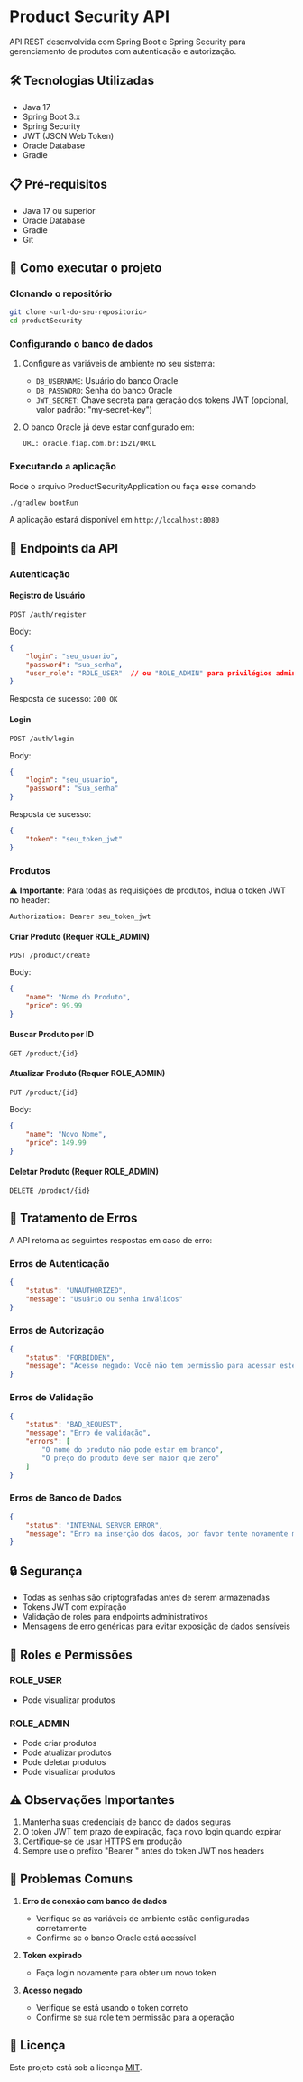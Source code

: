 # Product Security API

API REST desenvolvida com Spring Boot e Spring Security para gerenciamento de produtos com autenticação e autorização.

## 🛠 Tecnologias Utilizadas

- Java 17
- Spring Boot 3.x
- Spring Security
- JWT (JSON Web Token)
- Oracle Database
- Gradle

## 📋 Pré-requisitos

- Java 17 ou superior
- Oracle Database
- Gradle
- Git

## 🚀 Como executar o projeto

### Clonando o repositório

```bash
git clone <url-do-seu-repositorio>
cd productSecurity
```

### Configurando o banco de dados

1. Configure as variáveis de ambiente no seu sistema:
   - `DB_USERNAME`: Usuário do banco Oracle
   - `DB_PASSWORD`: Senha do banco Oracle
   - `JWT_SECRET`: Chave secreta para geração dos tokens JWT (opcional, valor padrão: "my-secret-key")

2. O banco Oracle já deve estar configurado em:
   ```
   URL: oracle.fiap.com.br:1521/ORCL
   ```

### Executando a aplicação

Rode o arquivo ProductSecurityApplication ou faça esse comando
```bash
./gradlew bootRun
```

A aplicação estará disponível em `http://localhost:8080`

## 🔐 Endpoints da API

### Autenticação

#### Registro de Usuário
```http
POST /auth/register
```
Body:
```json
{
    "login": "seu_usuario",
    "password": "sua_senha",
    "user_role": "ROLE_USER"  // ou "ROLE_ADMIN" para privilégios administrativos
}
```
Resposta de sucesso: `200 OK`

#### Login
```http
POST /auth/login
```
Body:
```json
{
    "login": "seu_usuario",
    "password": "sua_senha"
}
```
Resposta de sucesso:
```json
{
    "token": "seu_token_jwt"
}
```

### Produtos

⚠️ **Importante**: Para todas as requisições de produtos, inclua o token JWT no header:
```
Authorization: Bearer seu_token_jwt
```

#### Criar Produto (Requer ROLE_ADMIN)
```http
POST /product/create
```
Body:
```json
{
    "name": "Nome do Produto",
    "price": 99.99
}
```

#### Buscar Produto por ID
```http
GET /product/{id}
```

#### Atualizar Produto (Requer ROLE_ADMIN)
```http
PUT /product/{id}
```
Body:
```json
{
    "name": "Novo Nome",
    "price": 149.99
}
```

#### Deletar Produto (Requer ROLE_ADMIN)
```http
DELETE /product/{id}
```

## 🚨 Tratamento de Erros

A API retorna as seguintes respostas em caso de erro:

### Erros de Autenticação
```json
{
    "status": "UNAUTHORIZED",
    "message": "Usuário ou senha inválidos"
}
```

### Erros de Autorização
```json
{
    "status": "FORBIDDEN",
    "message": "Acesso negado: Você não tem permissão para acessar este recurso"
}
```

### Erros de Validação
```json
{
    "status": "BAD_REQUEST",
    "message": "Erro de validação",
    "errors": [
        "O nome do produto não pode estar em branco",
        "O preço do produto deve ser maior que zero"
    ]
}
```

### Erros de Banco de Dados
```json
{
    "status": "INTERNAL_SERVER_ERROR",
    "message": "Erro na inserção dos dados, por favor tente novamente mais tarde!"
}
```

## 🔒 Segurança

- Todas as senhas são criptografadas antes de serem armazenadas
- Tokens JWT com expiração
- Validação de roles para endpoints administrativos
- Mensagens de erro genéricas para evitar exposição de dados sensíveis

## 👥 Roles e Permissões

### ROLE_USER
- Pode visualizar produtos

### ROLE_ADMIN
- Pode criar produtos
- Pode atualizar produtos
- Pode deletar produtos
- Pode visualizar produtos

## ⚠️ Observações Importantes

1. Mantenha suas credenciais de banco de dados seguras
2. O token JWT tem prazo de expiração, faça novo login quando expirar
3. Certifique-se de usar HTTPS em produção
4. Sempre use o prefixo "Bearer " antes do token JWT nos headers

## 🐛 Problemas Comuns

1. **Erro de conexão com banco de dados**
   - Verifique se as variáveis de ambiente estão configuradas corretamente
   - Confirme se o banco Oracle está acessível

2. **Token expirado**
   - Faça login novamente para obter um novo token

3. **Acesso negado**
   - Verifique se está usando o token correto
   - Confirme se sua role tem permissão para a operação

## 📝 Licença

Este projeto está sob a licença [MIT](LICENSE). 